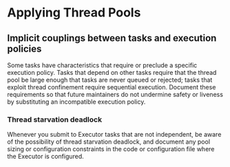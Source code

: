 # Applying Thread Pools

## Implicit couplings between tasks and execution policies

Some tasks have characteristics that require or preclude a specific execution policy. Tasks that
depend on other tasks require that the thread pool be large enough that tasks are never queued or
rejected; tasks that exploit thread confinement require sequential execution. Document these
requirements so that future maintainers do not undermine safety or liveness by substituting an
incompatible execution policy.

### Thread starvation deadlock

Whenever you submit to Executor tasks that are not independent, be aware of the possibility of
thread starvation deadlock, and document any pool sizing or configuration constraints in the code
or configuration file where the Executor is configured.

